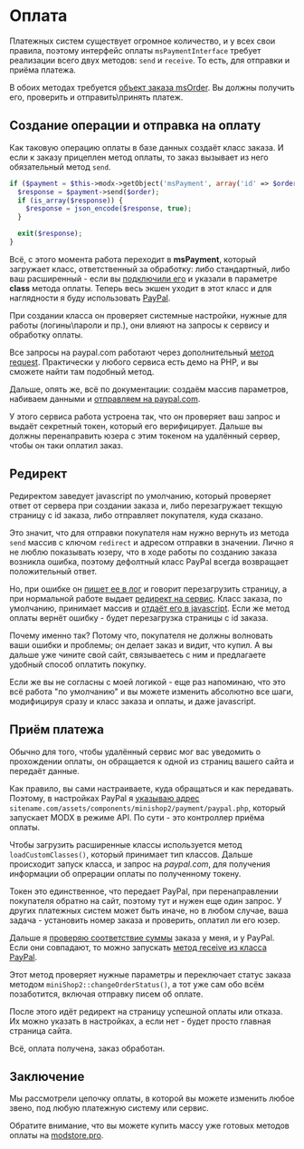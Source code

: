# Оплата

Платежных систем существует огромное количество, и у всех свои правила, поэтому интерфейс оплаты `msPaymentInterface` требует реализации всего двух методов: `send` и `receive`.
То есть, для отправки и приёма платежа.

В обоих методах требуется [объект заказа msOrder][1]. Вы должны получить его, проверить и отправить\принять платеж.

## Создание операции и отправка на оплату

Как таковую операцию оплаты в базе данных создаёт класс заказа.
И если к заказу прицеплен метод оплаты, то заказ вызывает из него обязательный метод `send`.

```php
if ($payment = $this->modx->getObject('msPayment', array('id' => $order->get('payment'), 'active' => 1))) {
  $response = $payment->send($order);
  if (is_array($response)) {
    $response = json_encode($response, true);
  }

  exit($response);
}
```

Всё, с этого момента работа переходит в **msPayment**, который загружает класс, ответственный за обработку: либо стандартный, либо ваш расширенный - если вы [подключили его][2] и указали в параметре **class** метода оплаты.
Теперь весь экшен уходит в этот класс и для наглядности я буду использовать [PayPal][10].

При создании класса он проверяет системные настройки, нужные для работы (логины\пароли и пр.), они влияют на запросы к сервису и обработку оплаты.

Все запросы на paypal.com работают через дополнительный [метод request][11].
Практически у любого сервиса есть демо на PHP, и вы сможете найти там подобный метод.

Дальше, опять же, всё по документации: создаём массив параметров, набиваем данными и [отправляем на paypal.com][12].

У этого сервиса работа устроена так, что он проверяет ваш запрос и выдаёт секретный токен, который его верифицирует.
Дальше вы должны перенаправить юзера с этим токеном на удалённый сервер, чтобы он таки оплатил заказ.

## Редирект

Редиректом заведует javascript по умолчанию, который проверяет ответ от сервера при создании заказа и, либо перезагружает текщую страницу с id заказа, либо отправляет покупателя, куда сказано.

Это значит, что для отправки покупателя нам нужно вернуть из метода `send` массив с ключом `redirect` и адресом отправки в значении.
Лично я не люблю показывать юзеру, что в ходе работы по созданию заказа возникла ошибка, поэтому дефолтный класс PayPal всегда возвращает положительный ответ.

Но, при ошибке он [пишет ее в лог][13] и говорит перезагрузить страницу, а при нормальной работе выдает [редирект на сервис][14].
Класс заказа, по умолчанию, принимает массив и [отдаёт его в javascript][15].
Если же метод оплаты вернёт ошибку - будет перезагрузка страницы с id заказа.

Почему именно так? Потому что, покупателя не должны волновать ваши ошибки и проблемы; он делает заказ и видит, что купил.
А вы дальше уже чините свой сайт, связываетесь с ним и предлагаете удобный способ оплатить покупку.

Если же вы не согласны с моей логикой - еще раз напоминаю, что это всё работа "по умолчанию" и вы можете изменить абсолютно все шаги, модифицируя сразу и класс заказа и оплаты, и даже javascript.

## Приём платежа

Обычно для того, чтобы удалённый сервис мог вас уведомить о прохождении оплаты, он обращается к одной из страниц вашего сайта и передаёт данные.

Как правило, вы сами настраиваете, куда обращаться и как передавать.
Поэтому, в настройках PayPal я [указываю адрес][16] `sitename.com/assets/components/minishop2/payment/paypal.php`, который запускает MODX в режиме API.
По сути - это контроллер приёма оплаты.

Чтобы загрузить расширенные классы используется метод `loadCustomClasses()`, который принимает тип классов.
Дальше происходит запуск класса, и запрос на *paypal.com*, для получения информации об опрерации оплаты по полученному токену.

Токен это единственное, что передает PayPal, при перенаправлении покупателя обратно на сайт, поэтому тут и нужен еще один запрос.
У других платежных систем может быть иначе, но в любом случае, ваша задача - установить номер заказа и проверить, оплатил ли его юзер.

Дальше я [проверяю соответствие суммы][17] заказа у меня, и у PayPal. Если они совпадают, то можно запускать [метод receive из класса PayPal][18].

Этот метод проверяет нужные параметры и переключает статус заказа методом `miniShop2::changeOrderStatus()`, а тот уже сам обо всём позаботится, включая отправку писем об оплате.

После этого идёт редирект на страницу успешной оплаты или отказа.
Их можно указать в настройках, а если нет - будет просто главная страница сайта.

Всё, оплата получена, заказ обработан.

## Заключение

Мы рассмотрели цепочку оплаты, в которой вы можете изменить любое звено, под любую платежную систему или сервис.

Обратите внимание, что вы можете купить массу уже готовых методов оплаты на [modstore.pro][2].

[1]: /components/minishop2/development/services/order
[2]: https://modstore.pro/packages/integration/?resource|parent=1260
[10]: https://github.com/bezumkin/miniShop2/blob/c384bddbedfc6b0cc0c7046a8ba2393979300cff/core/components/minishop2/custom/payment/paypal.class.php
[11]: https://github.com/bezumkin/miniShop2/blob/c384bddbedfc6b0cc0c7046a8ba2393979300cff/core/components/minishop2/custom/payment/paypal.class.php#L103
[12]: https://github.com/bezumkin/miniShop2/blob/c384bddbedfc6b0cc0c7046a8ba2393979300cff/core/components/minishop2/custom/payment/paypal.class.php#L29
[13]: https://github.com/bezumkin/miniShop2/blob/c384bddbedfc6b0cc0c7046a8ba2393979300cff/core/components/minishop2/custom/payment/paypal.class.php#L62
[14]: https://github.com/bezumkin/miniShop2/blob/c384bddbedfc6b0cc0c7046a8ba2393979300cff/core/components/minishop2/custom/payment/paypal.class.php#L59
[15]: https://github.com/bezumkin/miniShop2/blob/c384bddbedfc6b0cc0c7046a8ba2393979300cff/core/components/minishop2/model/minishop2/msorderhandler.class.php#L285
[16]: https://github.com/bezumkin/miniShop2/blob/c384bddbedfc6b0cc0c7046a8ba2393979300cff/core/components/minishop2/custom/payment/paypal.class.php#L36
[17]: https://github.com/bezumkin/miniShop2/blob/c384bddbedfc6b0cc0c7046a8ba2393979300cff/assets/components/minishop2/payment/paypal.php#L31
[18]: https://github.com/bezumkin/miniShop2/blob/c384bddbedfc6b0cc0c7046a8ba2393979300cff/core/components/minishop2/custom/payment/paypal.class.php#L69
